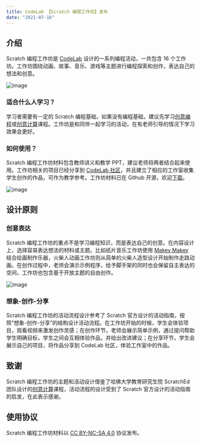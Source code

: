 ```yaml
---
title: CodeLab 【Scratch 编程工作坊】发布
date: "2021-07-16"
---
```


## 介绍

Scratch 编程工作坊是 [CodeLab](https://codelab.club/) 设计的一系列编程活动，一共包含 16 个工作坊。工作坊围绕动画、故事、音乐、游戏等主题进行编程探索和创作，表达自己的想法和创意。

![image](/img/SCW1.jpg)

<!--truncate-->

### 适合什么人学习？

学习者需要有一定的 Scratch 编程基础，如果没有编程基础，建议先学习[创意编程](https://codelab.club/blog/2021/01/19/creativecodingcourse/)或[创意计算](https://codelab.club/blog/2020/10/16/%E5%88%9B%E6%84%8F%E8%AE%A1%E7%AE%97%E6%8E%88%E8%AF%BE%E5%AE%9E%E8%B7%B5%E4%B8%8E%E6%80%BB%E7%BB%93/)课程。工作坊是和同伴一起学习的活动，在有老师引导的情况下学习效果会更好。

### 如何使用？

Scratch 编程工作坊材料包含教师讲义和教学 PPT，建议老师将两者结合起来使用。工作坊相关的项目已经分享到 [CodeLab 社区](https://create.codelab.club/)，并且建立了相应的工作室收集学生创作的作品，可作为教学参考。工作坊材料已在 Github 开源，欢迎[下载](https://github.com/CodeLabClub/Scratch-Coding-Workshops)。

![image](/img/SCW2.png)

## 设计原则

### 创意表达

Scratch 编程工作坊的重点不是学习编程知识，而是表达自己的创意。在内容设计上，选择容易表达想法的材料或主题。比如纸片音乐工作坊使用 [Makey Makey](https://makeymakey.com/) 结合绘画制作乐器，火柴人动画工作坊则从简单的火柴人造型设计开始制作走路动画。在创作过程中，老师会演示示例程序，给予脚手架的同时也会保留自主表达的空间，工作坊也包含基于开放主题的自由创作。

![image](/img/SCW3.jpeg)

### 想象-创作-分享

Scratch 编程工作坊的活动流程设计参考了 Scratch 官方设计的活动指南，按照“想象-创作-分享”的结构设计活动流程。在工作坊开始的时候，学生会体验项目，观看视频来激发创作灵感；在创作环节，老师会展示简单示例，通过提问帮助学生明确目标，学生之间会互相体验作品，并给出改进建议；在分享环节，学生会展示自己的项目，将作品分享到 CodeLab 社区，体验工作室中的作品。

## 致谢

Scratch 编程工作坊的主题和活动设计借鉴了哈佛大学教育研究生院 ScratchEd 团队设计的[创意计算](http://scratched.gse.harvard.edu/guide/)课程，活动流程的设计受到了 Scratch 官方设计的活动指南的启发，在此表示感谢。

## 使用协议

Scratch 编程工作坊材料以 [CC BY-NC-SA 4.0](https://creativecommons.org/licenses/by-nc-sa/4.0/deed.zh) 协议发布。

